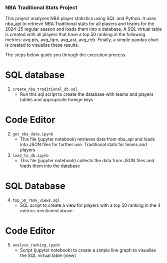 ### NBA Traditional Stats Project
This project analyses NBA player statistics using SQL and Python. It uses nba_api to retrieve NBA Traditional stats for all players and teams for the 2024-25 regular season and loads them into a database. A SQL virtual table is created with all players that have a top 50 ranking in the following metrics: avg pts, avg_fgm, avg_ast, avg_reb. Finally, a simple pandas chart is created to visualise these results.

The steps below guide you through the execution process.

# SQL database
1. `create_nba_traditional_db.sql`
    - Run this sql script to create the database with teams and players tables and appropriate foreign keys
# Code Editor
2. `get_nba_data.ipynb`
    - This file (jupyter notebook) retrieves data from nba_api and loads into JSON files for further use. Traditional stats for teams and players
3. `load_to_db.ipynb`
    - This file (jupyter notebook) collects the data from JSON files and loads them into the database
# SQL Database
4. `top_50_rank_views.sql`
    - SQL script to create a view for players with a top 50 ranking in the 4 metrics mentioned above
# Code Editor
5. `analyse_ranking.ipynb`
    - Script (jupyter notebook) to create a simple line graph to visualise the SQL virtual table (view)
